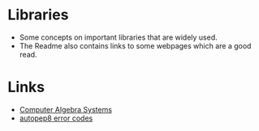 # Libraries
- Some concepts on important libraries that are widely used.
- The Readme also contains links to some webpages which are a good read.

# Links
- [Computer Algebra
    Systems](https://en.wikipedia.org/wiki/List_of_computer_algebra_systems)
- [autopep8 error codes](https://pypi.org/project/autopep8/)
